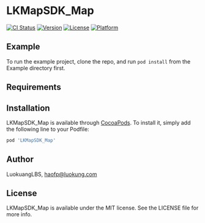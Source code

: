 # LKMapSDK_Map

[![CI Status](https://img.shields.io/travis/LuokuangLBS/LKMapSDK_Map.svg?style=flat)](https://travis-ci.org/LuokuangLBS/LKMapSDK_Map)
[![Version](https://img.shields.io/cocoapods/v/LKMapSDK_Map.svg?style=flat)](https://cocoapods.org/pods/LKMapSDK_Map)
[![License](https://img.shields.io/cocoapods/l/LKMapSDK_Map.svg?style=flat)](https://cocoapods.org/pods/LKMapSDK_Map)
[![Platform](https://img.shields.io/cocoapods/p/LKMapSDK_Map.svg?style=flat)](https://cocoapods.org/pods/LKMapSDK_Map)

## Example

To run the example project, clone the repo, and run `pod install` from the Example directory first.

## Requirements

## Installation

LKMapSDK_Map is available through [CocoaPods](https://cocoapods.org). To install
it, simply add the following line to your Podfile:

```ruby
pod 'LKMapSDK_Map'
```

## Author

LuokuangLBS, haofp@luokung.com

## License

LKMapSDK_Map is available under the MIT license. See the LICENSE file for more info.
